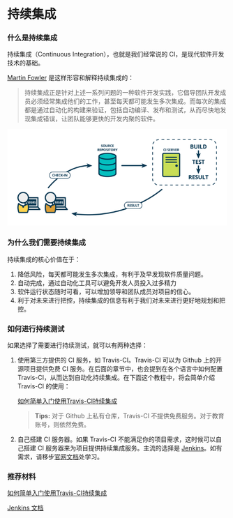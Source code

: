 # 持续集成

### 什么是持续集成

持续集成（Continuous Integration），也就是我们经常说的 CI，是现代软件开发技术的基础。

[Martin Fowler](https://martinfowler.com/) 是这样形容和解释持续集成的：

> 持续集成正是针对上述一系列问题的一种软件开发实践，它倡导团队开发成员必须经常集成他们的工作，甚至每天都可能发生多次集成。而每次的集成都是通过自动化的构建来验证，包括自动编译、发布和测试，从而尽快地发现集成错误，让团队能够更快的开发内聚的软件。

![CI](../../../res/img/ci.png)

### 为什么我们需要持续集成

持续集成的核心价值在于：

1. 降低风险，每天都可能发生多次集成，有利于及早发现软件质量问题。
2. 自动完成，通过自动化工具可以避免开发人员投入过多精力
3. 软件运行状态随时可看，可以增加领导和团队成员对项目的信心。
4. 利于对未来进行把控，持续集成的信息有利于我们对未来进行更好地规划和把控。

### 如何进行持续测试

如果选择了需要进行持续测试，就可以有两种选择：

1. 使用第三方提供的 CI 服务，如 Travis-CI。Travis-CI 可以为 Github 上的开源项目提供免费 CI 服务。在后面的章节中，也会提到在各个语言中如何配置 Travis-CI，从而达到自动化持续集成。在下面这个教程中，将会简单介绍 Travis-CI 的使用：

    [如何简单入门使用Travis-CI持续集成](https://github.com/nukc/how-to-use-travis-ci)

    > **Tips:** 对于 Github 上私有仓库，Travis-CI 不提供免费服务。对于教育账号，则依然免费。

2. 自己搭建 CI 服务器。如果 Travis-CI 不能满足你的项目需求，这时候可以自己搭建 CI 服务器来为项目提供持续集成服务。主流的选择是 [Jenkins](https://jenkins.io/)。如有需求，请移步[官网文档](https://jenkins.io/doc/)处学习。

### 推荐材料

[如何简单入门使用Travis-CI持续集成](https://github.com/nukc/how-to-use-travis-ci)

[Jenkins 文档](https://jenkins.io/doc/)